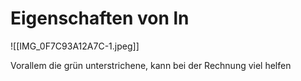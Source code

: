 # Eigenschaften von ln

![[IMG_0F7C93A12A7C-1.jpeg]]

Vorallem die grün unterstrichene, kann bei der Rechnung viel helfen 